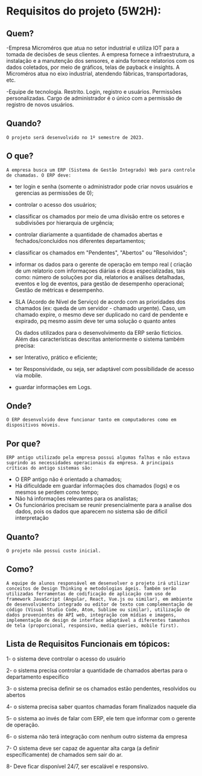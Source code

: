 # Requisitos do projeto (5W2H):
## Quem?
 -Empresa Microméros que atua no setor industrial e utiliza IOT para a tomada de decisões de seus clientes. A empresa fornece a infraestrutura, a instalação e a manutenção dos sensores, e ainda fornece relatorios com os dados coletados, por meio de gráficos, telas de payback e insights. A Microméros atua no eixo industrial, atendendo fábricas, transportadoras, etc. 

-Equipe de tecnologia. Restrito. Login, registro e usuários. Permissões personalizadas. Cargo de administrador é o único com a permissão de registro de novos 		    usuários.

## Quando?
	O projeto será desenvolvido no 1º semestre de 2023. 
    
## O que?
	A empresa busca um ERP (Sistema de Gestão Integrado) Web para controle de chamadas. O ERP deve:
- ter login e senha (somente o administrador pode criar novos usuários e gerencias as permissões de 0);
- controlar o acesso dos usuários;
- classificar os chamados por meio de uma divisão entre os setores e subdivisões por hierarquia de urgência;
- controlar diariamente a quantidade de chamados abertas e fechados/concluidos nos diferentes departamentos; 
- classificar os chamados em "Pendentes", "Abertos" ou "Resolvidos";
- informar os dados para o gerente de operação em tempo real ( criação de um relatorio com informaçoes diárias e dicas especializadas, tais como: número de soluções por dia, relatorios e análises detalhadas, eventos e log de eventos, para gestão de desempenho operacional; Gestão de métricas e desempenho. 
- SLA (Acordo de Nível de Serviço) de acordo com as prioridades dos chamados (ex: queda de um servidor - chamado urgente). Caso, um chamado expire, o mesmo deve ser duplicado no card de pendente e expirado, pq mesmo assim deve ter uma solução o quanto antes

	Os dados utilizados para o desenvolvimento da ERP serão fícticios. Além das características descritas anteriormente o sistema também precisa: 
- ser Interativo, prático e eficiente;
- ter Responsividade, ou seja, ser adaptável com possibilidade de acesso via mobile.
- guardar informações em Logs.
  
## Onde?
  	O ERP desenvolvido deve funcionar tanto em computadores como em dispositivos móveis. 
    
## Por que?
	ERP antigo utilizado pela empresa possui algumas falhas e não estava suprindo as necessidades operacionais da empresa. A principais críticas do antigo sistemas são: 
- O ERP antigo não é orientado a chamados;
- Há dificuldade em guardar informações dos chamados (logs) e os mesmos se perdem como tempo;
- Não há informações relevantes para os analistas;
- Os funcionários precisam se reunir presencialmente para a analise dos dados, pois os dados que aparecem no sistema são de dificil interpretação  

 ## Quanto?
 	O projeto não possui custo inicial.
    
## Como?
	A equipe de alunos responsável em desenvolver o projeto irá utilizar conceitos de Design Thinking e metodologias ágeis. Também serão utilizadas ferramentas de codificação de aplicação com uso de framework JavaScript (Angular, React, Vue.js ou similar), em ambiente de desenvolvimento integrado ou editor de texto com complementação de código (Visual Studio Code, Atom, Sublime ou similar), utilização de dados provenientes de API web, integração com mídias e imagens, implementação de design de interface adaptável a diferentes tamanhos de tela (proporcional, responsivo, media queries, mobile first).
	
## Lista de Requisitos Funcionais em tópicos:

1- o sistema deve controlar o acesso do usuário 

2- o sistema precisa controlar a quantidade de chamados abertas para o departamento específico 

3- o sistema precisa definir se os chamados estão pendentes, resolvidos ou abertos

4- o sistema precisa saber quantos chamadas foram finalizados naquele dia

5- o sistema ao invés de falar com ERP, ele tem que informar com o gerente de operação. 

6- o sistema não terá integração com nenhum outro sistema da empresa

7- O sistema deve ser capaz de aguentar alta carga (a definir específicamente) de chamados sem sair do ar.

8- Deve ficar disponível 24/7, ser escalável e responsivo.
